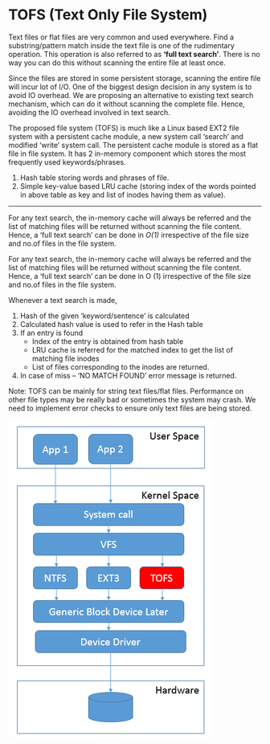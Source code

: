 TOFS (Text Only File System)
==========================
Text files or flat files are very common and used everywhere. 
Find a substring/pattern match inside the text file is one of the rudimentary operation. 
This operation is also referred to as **‘full text search’**. 
There is no way you can do this without scanning the entire file at least once. 

Since the files are stored in some persistent storage, scanning the entire file will incur lot of I/O. 
One of the biggest design decision in any system is to avoid IO overhead.
We are proposing an alternative to existing text search mechanism, which can do it without scanning the complete file. 
Hence, avoiding the IO overhead involved in text search.

The proposed file system (TOFS) is much like a Linux based EXT2 file system with a persistent cache module, 
a new system call ‘search’ and modified ‘write’ system call. The persistent cache module is stored as a flat file in file system. 
It has 2 in-memory component which stores the most frequently used keywords/phrases.

1. Hash table storing words and phrases of file.
2. Simple key-value based LRU cache (storing index of the words pointed in above table as key and list of inodes having them as value).

--------------------------

For any text search, the in-memory cache will always be referred and the list of matching files will be returned without 
scanning the file content. Hence, a ‘full text search’ can be done in *O(1)* irrespective of the file size and no.of files in the file system.

For any text search, the in-memory cache will always be referred and the list of matching files will be returned without scanning the file content. Hence, a ‘full text search’ can be done in O (1) irrespective of the file size and no.of files in the file system.

Whenever a text search is made,
1. Hash of the given ‘keyword/sentence’ is calculated
2. Calculated hash value is used to refer in the Hash table
3. If an entry is found
   - Index of the entry is obtained from hash table
   - LRU cache is referred for the matched index to get the list of matching file inodes
   - List of files corresponding to the inodes are returned.
4. In case of miss – ‘NO MATCH FOUND’ error message is returned.


  Note: TOFS can be mainly for string text files/flat files. Performance on other file types may be really bad or sometimes the system may crash. We need to implement error checks to ensure only text files are being stored.

![TOFS](/images/tofs.png)
